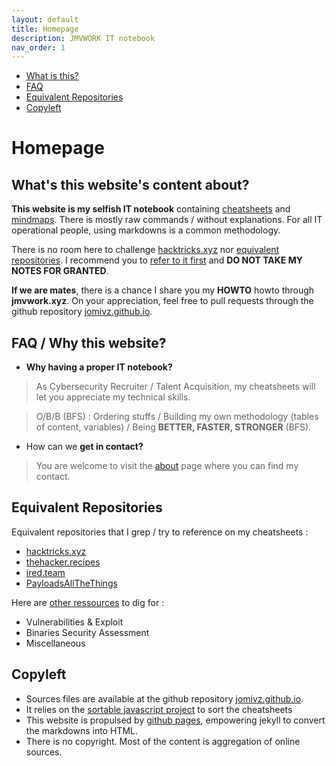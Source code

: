 ```yaml
---
layout: default
title: Homepage
description: JMVWORK IT notebook
nav_order: 1
---
```

<!-- vscode-markdown-toc -->
* [What is this?](#Whatisthis)
* [FAQ](#FAQ)
* [Equivalent Repositories](#EquivalentRepositories)
* [Copyleft](#Copyleft)

<!-- vscode-markdown-toc-config
	numbering=true
	autoSave=true
	/vscode-markdown-toc-config -->
<!-- /vscode-markdown-toc -->

# Homepage

##  <a name='Whatisthis'></a>What's this website's content about?


**This website is my selfish IT notebook** containing [cheatsheets](/cheatsheets) and [mindmaps](/mindmaps).
There is mostly raw commands / without explanations. For all IT operational people, using markdowns is a common methodology. 

There is no room here to challenge [hacktricks.xyz](https://book.hacktricks.xyz) nor [equivalent repositories](/#equivalentrepositories).
I recommend you to [refer to it first](/#equivalentrepositories) and **DO NOT TAKE MY NOTES FOR GRANTED**.

**If we are mates**, there is a chance I share you my **HOWTO** howto through **jmvwork.xyz**.
On your appreciation, feel free to pull requests through the github repository [jomivz.github.io](https://github.com/jomivz/jomivz.github.io).


##  <a name='FAQ'></a>FAQ / Why this website?


* **Why having a proper IT notebook?** 

> As Cybersecurity Recruiter / Talent Acquisition, my cheatsheets will let you appreciate my technical skills.

> O/B/B (BFS) : Ordering stuffs / Building my own methodology (tables of content, variables) / Being **BETTER, FASTER, STRONGER** (BFS).

* How can we **get in contact?** 

> You are welcome to visit the [about](/about/) page where you can find my contact.  


##  <a name='EquivalentRepositories'></a>Equivalent Repositories


Equivalent repositories that I grep / try to reference on my cheatsheets : 
* [hacktricks.xyz](https://book.hacktricks.xyz)
* [thehacker.recipes](https://www.thehacker.recipes)
* [ired.team](https://ired.team) 
* [PayloadsAllTheThings](https://github.com/swisskyrepo/PayloadsAllTheThings)

Here are [other ressources](/ressources) to dig for :
* Vulnerabilities & Exploit
* Binaries Security Assessment
* Miscellaneous

##  <a name='Copyleft'></a>Copyleft


* Sources files are available at the github repository [jomivz.github.io](https://github.com/jomivz/jomivz.github.io). 
* It relies on the [sortable javascript project](https://githubhelp.com/tofsjonas/sortable) to sort the cheatsheets
* This website is propulsed by [github pages](https://pages.github.com/), empowering jekyll to convert the markdowns into HTML.
* There is no copyright. Most of the content is aggregation of online sources. 